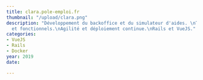 ```yaml
---
title: clara.pole-emploi.fr
thumbnail: "/upload/clara.png"
description: "Développement du backoffice et du simulateur d'aides. \nTests unitaires
  et fonctionnels.\nAgilité et déploiement continue.\nRails et VueJS."
categories:
- VueJS
- Rails
- Docker
year: 2019
date: 

---
```

